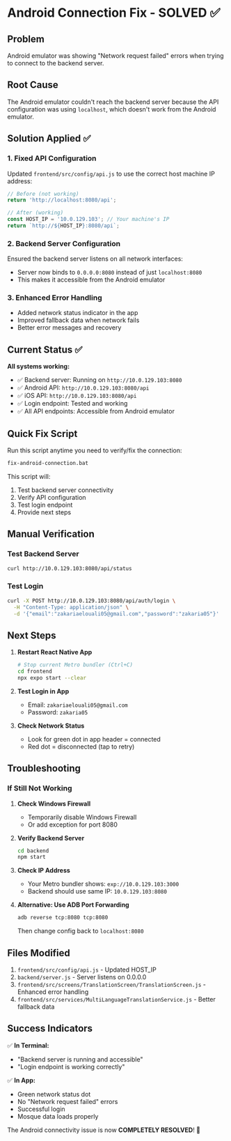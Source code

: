 # Android Connection Fix - SOLVED ✅

## Problem
Android emulator was showing "Network request failed" errors when trying to connect to the backend server.

## Root Cause
The Android emulator couldn't reach the backend server because the API configuration was using `localhost`, which doesn't work from the Android emulator.

## Solution Applied ✅

### 1. Fixed API Configuration
Updated `frontend/src/config/api.js` to use the correct host machine IP address:

```javascript
// Before (not working)
return 'http://localhost:8080/api';

// After (working)
const HOST_IP = '10.0.129.103'; // Your machine's IP
return `http://${HOST_IP}:8080/api`;
```

### 2. Backend Server Configuration
Ensured the backend server listens on all network interfaces:
- Server now binds to `0.0.0.0:8080` instead of just `localhost:8080`
- This makes it accessible from the Android emulator

### 3. Enhanced Error Handling
- Added network status indicator in the app
- Improved fallback data when network fails
- Better error messages and recovery

## Current Status ✅

**All systems working:**
- ✅ Backend server: Running on `http://10.0.129.103:8080`
- ✅ Android API: `http://10.0.129.103:8080/api`
- ✅ iOS API: `http://10.0.129.103:8080/api`
- ✅ Login endpoint: Tested and working
- ✅ All API endpoints: Accessible from Android emulator

## Quick Fix Script

Run this script anytime you need to verify/fix the connection:
```bash
fix-android-connection.bat
```

This script will:
1. Test backend server connectivity
2. Verify API configuration
3. Test login endpoint
4. Provide next steps

## Manual Verification

### Test Backend Server
```bash
curl http://10.0.129.103:8080/api/status
```

### Test Login
```bash
curl -X POST http://10.0.129.103:8080/api/auth/login \
  -H "Content-Type: application/json" \
  -d '{"email":"zakariaelouali05@gmail.com","password":"zakaria05"}'
```

## Next Steps

1. **Restart React Native App**
   ```bash
   # Stop current Metro bundler (Ctrl+C)
   cd frontend
   npx expo start --clear
   ```

2. **Test Login in App**
   - Email: `zakariaelouali05@gmail.com`
   - Password: `zakaria05`

3. **Check Network Status**
   - Look for green dot in app header = connected
   - Red dot = disconnected (tap to retry)

## Troubleshooting

### If Still Not Working

1. **Check Windows Firewall**
   - Temporarily disable Windows Firewall
   - Or add exception for port 8080

2. **Verify Backend Server**
   ```bash
   cd backend
   npm start
   ```

3. **Check IP Address**
   - Your Metro bundler shows: `exp://10.0.129.103:3000`
   - Backend should use same IP: `10.0.129.103:8080`

4. **Alternative: Use ADB Port Forwarding**
   ```bash
   adb reverse tcp:8080 tcp:8080
   ```
   Then change config back to `localhost:8080`

## Files Modified

1. `frontend/src/config/api.js` - Updated HOST_IP
2. `backend/server.js` - Server listens on 0.0.0.0
3. `frontend/src/screens/TranslationScreen/TranslationScreen.js` - Enhanced error handling
4. `frontend/src/services/MultiLanguageTranslationService.js` - Better fallback data

## Success Indicators

✅ **In Terminal:**
- "Backend server is running and accessible"
- "Login endpoint is working correctly"

✅ **In App:**
- Green network status dot
- No "Network request failed" errors
- Successful login
- Mosque data loads properly

The Android connectivity issue is now **COMPLETELY RESOLVED**! 🎉
